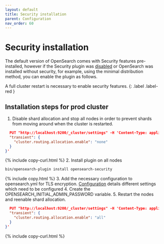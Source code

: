 ```yaml
---
layout: default
title: Security installation
parent: Configuration
nav_order: 60
---
```


# Security installation

The default version of OpenSearch comes with Security features pre-installed, however if the Security plugin was [disabled]({{site.url}}{{site.baseurl}}/security/configuration/disable/) or OpenSearch was installed without security, for example, using the minimal distribution method, you can enable the plugin as follows. 

A full cluster restart is necessary to enable security features.
{: .label .label-red }

## Installation steps for prod cluster

1. Disable shard allocation and stop all nodes in order to prevent shards from moving around when the cluster is restarted.
```json
  PUT "http://localhost:9200/_cluster/settings" -H 'Content-Type: application/json' -d '{
  "transient": {
    "cluster.routing.allocation.enable": "none"
  }
}'
```
{% include copy-curl.html %}
2. Install plugin on all nodes
```bash
bin/opensearch-plugin install opensearch-security
```
{% include copy.html %}
3. Add the necessary configuration to opensearch.yml for TLS encryption.
[Configuration]({{site.url}}{{site.baseurl}}/install-and-configure/configuring-opensearch/security-settings/) details different settings which need to be configured
4. Create the OPENSEARCH_INITIAL_ADMIN_PASSWORD variable.
5. Restart the nodes and reenable shard allocation.
```json
  PUT "http://localhost:9200/_cluster/settings" -H 'Content-Type: application/json' -d '{
  "transient": {
    "cluster.routing.allocation.enable": "all"
  }
}'
```
{% include copy-curl.html %}
